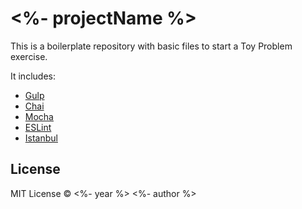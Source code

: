 # <%- projectName %>

This is a boilerplate repository with basic files to start a Toy Problem exercise.

It includes:

* [Gulp](http://gulpjs.com/)
* [Chai](http://chaijs.com/)
* [Mocha](http://mochajs.org/)
* [ESLint](http://eslint.org/)
* [Istanbul](https://github.com/gotwarlost/istanbul)

## License
MIT License © <%- year %> <%- author %>